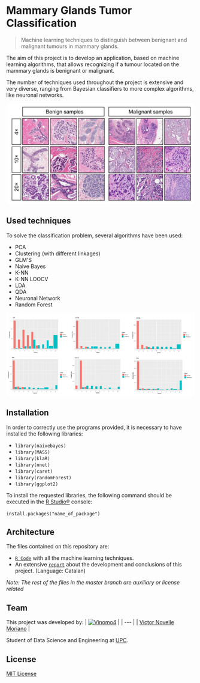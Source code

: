 # Mammary Glands Tumor Classification

>  Machine learning techniques to distinguish between benignant and malignant tumours in mammary glands.

The aim of this project is to develop an application, based on machine learning algorithms, that allows recognizing if a tumour located on the mammary glands is benignant or malignant.

The number of techniques used throughout the project is extensive and very diverse, ranging from Bayesian classifiers to more complex algorithms, like neuronal networks.

<p align="center">
  <img src='README Images/tumours.png'/ width = 500>
</p>

## Used techniques

To solve the classification problem, several algorithms have been used:

* PCA
* Clustering (with different linkages)
* GLM'S
* Naive Bayes
* K-NN
* K-NN LOOCV
* LDA
* QDA
* Neuronal Network
* Random Forest

<p align="center">
  <img src='README Images/variables.PNG'/>
</p>

## Installation

In order to correctly use the programs provided, it is necessary to have installed the following libraries:

* `library(naivebayes)`
* `library(MASS)`
* `library(klaR)`
* `library(nnet)`
* `library(caret)`
* `library(randomForest)`
* `library(ggplot2)`

To install the requested libraries, the following command should be executed in the [R Studio®](https://rstudio.com/) console:

`install.packages("name_of_package")`

## Architecture

The files contained on this repository are:

* [`R Code`](./Code.Rmd) with all the machine learning techniques.
* An extensive [`report`](./Report.pdf) about the development and conclusions of this project. (Language: Catalan)

*Note: The rest of the files in the master branch are auxiliary or license related*

## Team

This project was developed by:
| [![Vinomo4](https://avatars2.githubusercontent.com/u/49389601?s=60&v=4)](https://github.com/Vinomo4) | 
| --- | 
| [Victor Novelle Moriano](https://github.com/Vinomo4) | 


Student of Data Science and Engineering at [UPC](https://www.upc.edu/ca).

## License

[MIT License](./LICENSE)
